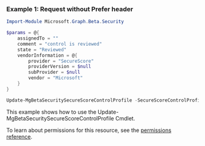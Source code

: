 ### Example 1: Request without Prefer header

```powershell
Import-Module Microsoft.Graph.Beta.Security

$params = @{
	assignedTo = ""
	comment = "control is reviewed"
	state = "Reviewed"
	vendorInformation = @{
		provider = "SecureScore"
		providerVersion = $null
		subProvider = $null
		vendor = "Microsoft"
	}
}

Update-MgBetaSecuritySecureScoreControlProfile -SecureScoreControlProfileId $secureScoreControlProfileId -BodyParameter $params
```
This example shows how to use the Update-MgBetaSecuritySecureScoreControlProfile Cmdlet.
To learn about permissions for this resource, see the [permissions reference](/graph/permissions-reference).

